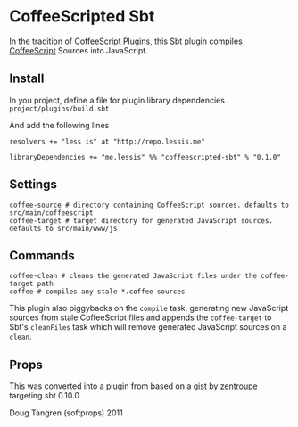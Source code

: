 # CoffeeScripted Sbt

In the tradition of [CoffeeScript Plugins](https://github.com/rubbish/coffee-script-sbt-plugin), this Sbt plugin compiles [CoffeeScript](http://jashkenas.github.com/coffee-script/) Sources into JavaScript.

## Install

In you project, define a file for plugin library dependencies `project/plugins/build.sbt`

And add the following lines

    resolvers += "less is" at "http://repo.lessis.me"

    libraryDependencies += "me.lessis" %% "coffeescripted-sbt" % "0.1.0"

## Settings

    coffee-source # directory containing CoffeeScript sources. defaults to src/main/coffeescript
    coffee-target # target directory for generated JavaScript sources. defaults to src/main/www/js

## Commands

    coffee-clean # cleans the generated JavaScript files under the coffee-target path
    coffee # compiles any stale *.coffee sources

This plugin also piggybacks on the `compile` task, generating new JavaScript sources from stale CoffeeScript files and appends the `coffee-target` to Sbt's `cleanFiles` task which will remove generated JavaScript sources on a `clean`.

## Props

This was converted into a plugin from based on a  [gist](https://gist.github.com/1018046) by [zentroupe](https://gist.github.com/zentrope) targeting sbt 0.10.0

Doug Tangren (softprops) 2011
